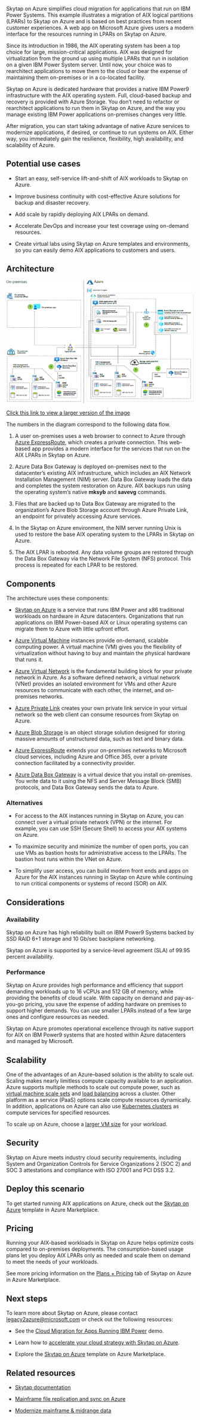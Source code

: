 Skytap on Azure simplifies cloud migration for applications that run on IBM
Power Systems. This example illustrates a migration of AIX logical partitions
(LPARs) to Skytap on Azure and is based on best practices from recent customer
experiences. A web app on Microsoft Azure gives users a modern interface for the
resources running in LPARs on Skytap on Azure.

Since its introduction in 1986, the AIX operating system has been a top choice
for large, mission-critical applications. AIX was designed for virtualization
from the ground up using multiple LPARs that run in isolation on a given IBM
Power System server. Until now, your choice was to rearchitect applications to
move them to the cloud or bear the expense of maintaining them on-premises or in
a co-located facility.

Skytap on Azure is dedicated hardware that provides a native IBM Power9
infrastructure with the AIX operating system. Full, cloud-based backup and
recovery is provided with Azure Storage. You don’t need to refactor or
rearchitect applications to run them in Skytap on Azure, and the way you manage
existing IBM Power applications on-premises changes very little.

After migration, you can start taking advantage of native Azure services to
modernize applications, if desired, or continue to run systems on AIX. Either
way, you immediately gain the resilience, flexibility, high availability, and
scalability of Azure.

## Potential use cases

-   Start an easy, self-service lift-and-shift of AIX workloads to Skytap on
    Azure.

-   Improve business continuity with cost-effective Azure solutions for backup
    and disaster recovery.

-   Add scale by rapidly deploying AIX LPARs on demand.

-   Accelerate DevOps and increase your test coverage using on-demand resources.

-   Create virtual labs using Skytap on Azure templates and environments, so you
    can easily demo AIX applications to customers and users.

## Architecture

![Infographic of a self-service lift-and-shift of AIX workloads to Skytap on Azure](media/aix-skytap-architecture-800.png)

 [Click this link to view a larger version of the image](media/aix-skytap-architecture.png)

The numbers in the diagram correspond to the following data flow.

1.  A user on-premises uses a web browser to connect to Azure through [Azure
    ExpressRoute](/azure/expressroute/expressroute-introduction),
    which creates a private connection. This web-based app provides a modern
    interface for the services that run on the AIX LPARs in Skytap on Azure.

2.  Azure Data Box Gateway is deployed on-premises next to the datacenter’s
    existing AIX infrastructure, which includes an AIX Network Installation
    Management (NIM) server. Data Box Gateway loads the data and completes the
    system restoration on Azure. AIX backups run using the operating system’s
    native **mksyb** and **savevg** commands.

3.  Files that are backed up to Data Box Gateway are migrated to the
    organization’s Azure Blob Storage account through Azure Private Link, an
    endpoint for privately accessing Azure services.

4.  In the Skytap on Azure environment, the NIM server running Unix is used to
    restore the base AIX operating system to the LPARs in Skytap on Azure.

5.  The AIX LPAR is rebooted. Any data volume groups are restored through the
    Data Box Gateway via the Network File System (NFS) protocol. This process is
    repeated for each LPAR to be restored.

## Components

The architecture uses these components:

-   [Skytap on
    Azure](https://azuremarketplace.microsoft.com/marketplace/apps/skytapinc.skytap-on-azure-main1?tab=overview)
    is a service that runs IBM Power and x86 traditional workloads on hardware
    in Azure datacenters. Organizations that run applications on IBM Power–based
    AIX or Linux operating systems can migrate them to Azure with little upfront
    effort.

-   [Azure Virtual
    Machine](https://azure.microsoft.com/services/virtual-machines/) instances
    provide on-demand, scalable computing power. A virtual machine (VM) gives
    you the flexibility of virtualization without having to buy and maintain the
    physical hardware that runs it.

-   [Azure Virtual
    Network](/azure/virtual-network/virtual-networks-overview)
    is the fundamental building block for your private network in Azure. As a
    software defined network, a virtual network (VNet) provides an isolated
    environment for VMs and other Azure resources to communicate with each
    other, the internet, and on-premises networks.

-   [Azure Private
    Link](/azure/private-link/private-link-overview)
    creates your own private link service in your virtual network so the web
    client can consume resources from Skytap on Azure.

-   [Azure Blob
    Storage](/azure/storage/blobs/storage-blobs-introduction)
    is an object storage solution designed for storing massive amounts of
    unstructured data, such as text and binary data.

-   [Azure
    ExpressRoute](/azure/expressroute/expressroute-introduction)
    extends your on-premises networks to Microsoft cloud services, including
    Azure and Office 365, over a private connection facilitated by a
    connectivity provider.

-   [Azure Data Box
    Gateway](/azure/databox-gateway/data-box-gateway-overview)
    is a virtual device that you install on-premises. You write data to it using
    the NFS and Server Message Block (SMB) protocols, and Data Box Gateway sends
    the data to Azure.

### Alternatives

-   For access to the AIX instances running in Skytap on Azure, you can connect
    over a virtual private network (VPN) or the internet. For example, you can
    use SSH (Secure Shell) to access your AIX systems on Azure.

-   To maximize security and minimize the number of open ports, you can use VMs
    as bastion hosts for administrative access to the LPARs. The bastion host
    runs within the VNet on Azure.

-   To simplify user access, you can build modern front ends and apps on Azure
    for the AIX instances running in Skytap on Azure while continuing to run
    critical components or systems of record (SOR) on AIX.

## Considerations

### Availability

Skytap on Azure has high reliability built on IBM Power9 Systems backed by SSD
RAID 6+1 storage and 10 Gb/sec backplane networking.

Skytap on Azure is supported by a service-level agreement (SLA) of 99.95 percent
availability.

### Performance

Skytap on Azure provides high performance and efficiency that support demanding
workloads up to 16 vCPUs and 512 GB of memory, while providing the benefits of
cloud scale. With capacity on demand and pay-as-you-go pricing, you save the
expense of adding hardware on premises to support higher demands. You can use
smaller LPARs instead of a few large ones and configure resources as needed.

Skytap on Azure promotes operational excellence through its native support for
AIX on IBM Power9 systems that are hosted within Azure datacenters and managed
by Microsoft.

## Scalability

One of the advantages of an Azure–based solution is the ability to scale out.
Scaling makes nearly limitless compute capacity available to an application.
Azure supports multiple methods to scale out compute power, such as [virtual
machine scale
sets](/azure/virtual-machine-scale-sets/overview) and
[load
balancing](/azure/load-balancer/load-balancer-overview)
across a cluster. Other platform as a service (PaaS) options scale compute
resources dynamically. In addition, applications on Azure can also use
[Kubernetes
clusters](/azure/aks/concepts-clusters-workloads)
as compute services for specified resources.

To scale up on Azure, choose a [larger VM
size](https://azure.microsoft.com/services/virtual-machines/) for your workload.

## Security

Skytap on Azure meets industry cloud security requirements, including System and
Organization Controls for Service Organizations 2 (SOC 2) and SOC 3 attestations
and compliance with ISO 27001 and PCI DSS 3.2.

## Deploy this scenario

To get started running AIX applications on Azure, check out the [Skytap on
Azure](https://azuremarketplace.microsoft.com/marketplace/apps/skytapinc.skytap-on-azure-main1?tab=overview)
template in Azure Marketplace.

## Pricing

Running your AIX-based workloads in Skytap on Azure helps optimize costs
compared to on-premises deployments. The consumption-based usage plans let you
deploy AIX LPARs only as needed and scale them on demand to meet the needs of
your workloads.

See more pricing information on the [Plans +
Pricing](https://azuremarketplace.microsoft.com/marketplace/apps/skytapinc.skytap-on-azure-main1?tab=PlansAndPrice)
tab of Skytap on Azure in Azure Marketplace.

## Next steps

To learn more about Skytap on Azure, please contact <legacy2azure@microsoft.com>
or check out the following resources:

-   See the [Cloud Migration for Apps Running IBM
    Power](https://techcommunity.microsoft.com/t5/video-hub/skytap-on-azure-cloud-migration-for-apps-running-ibm-power/m-p/1693588)
    demo.

-   Learn how to [accelerate your cloud strategy with Skytap on
    Azure](https://azure.microsoft.com/blog/accelerate-your-cloud-strategy-with-skytap-on-azure/).

-   Explore the [Skytap on
    Azure](https://azuremarketplace.microsoft.com/marketplace/apps/skytapinc.skytap-on-azure-main1?tab=overview)
    template on Azure Marketplace.

## Related resources

-   [Skytap documentation](https://help.skytap.com/)

-   [Mainframe file replication and sync on
    Azure](/azure/architecture/solution-ideas/articles/mainframe-azure-file-replication)

-   [Modernize mainframe & midrange
    data](/azure/architecture/reference-architectures/migration/modernize-mainframe-data-to-azure)
